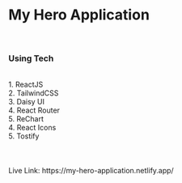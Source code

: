 <h1>My Hero Application</h1><br>

<h3>Using Tech</h3><br>
1. ReactJS <br>
2. TailwindCSS <br>
3. Daisy UI <br>
4. React Router <br>
5. ReChart <br>
4. React Icons <br>
5. Tostify <br>
<br><br><br>
Live Link: https://my-hero-application.netlify.app/
